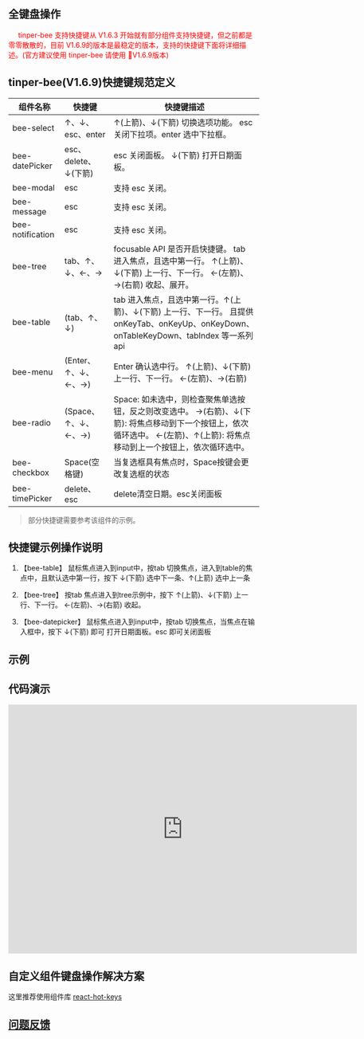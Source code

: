 ## 全键盘操作

  &nbsp;&nbsp;&nbsp;&nbsp;&nbsp;<font color='red'>tinper-bee 支持快捷键从 V1.6.3 开始就有部分组件支持快捷键，但之前都是零零散散的，目前 V1.6.9的版本是最稳定的版本，支持的快捷键下面将详细描述。(官方建议使用 tinper-bee 请使用 V1.6.9版本) </font>

## tinper-bee(V1.6.9)快捷键规范定义

| 组件名称 | 快捷键 | 快捷键描述 |
| --- | --- | --- |
| bee-select | ↑、↓、esc、enter |   ↑(上箭)、↓(下箭) 切换选项功能。 esc 关闭下拉项。enter 选中下拉框。 
| bee-datePicker | esc、delete、↓(下箭) |  esc 关闭面板。 ↓(下箭) 打开日期面板。|
| bee-modal | esc | 支持 esc 关闭。|
| bee-message | esc | 支持 esc 关闭。|
| bee-notification | esc | 支持 esc 关闭。|
| bee-tree | tab、↑、↓、←、→ |  focusable API 是否开启快捷键。 tab 进入焦点，且选中第一行。 ↑(上箭)、↓(下箭) 上一行、下一行。 ←(左箭)、→(右箭) 收起、展开。 |
| bee-table | (tab、↑、↓) |  tab 进入焦点，且选中第一行。↑(上箭)、↓(下箭) 上一行、下一行。 且提供onKeyTab、onKeyUp、onKeyDown、onTableKeyDown、tabIndex 等一系列api |
| bee-menu | (Enter、↑、↓、←、→) | Enter 确认选中行。 ↑(上箭)、↓(下箭) 上一行、下一行。 ←(左箭)、→(右箭)  |
| bee-radio | (Space、↑、↓、←、→) |  Space: 如未选中，则检查聚焦单选按钮，反之则改变选中。  →(右箭)、↓(下箭):  将焦点移动到下一个按钮上，依次循环选中。  ←(左箭)、↑(上箭):  将焦点移动到上一个按钮上，依次循环选中。 |
| bee-checkbox | Space(空格键) | 当复选框具有焦点时，Space按键会更改复选框的状态 |
| bee-timePicker | delete、esc| delete清空日期。esc关闭面板|

> 部分快捷键需要参考该组件的示例。

## 快捷键示例操作说明
  1. 【bee-table】 鼠标焦点进入到input中，按tab 切换焦点，进入到table的焦点中，且默认选中第一行，按下 ↓(下箭)  选中下一条、↑(上箭) 选中上一条

  2. 【bee-tree】 按tab 焦点进入到tree示例中，按下 ↑(上箭)、↓(下箭) 上一行、下一行。 ←(左箭)、→(右箭) 收起。
  
  3. 【bee-datepicker】 鼠标焦点进入到input中，按tab 切换焦点，当焦点在输入框中，按下 ↓(下箭) 即可 打开日期面板。esc 即可关闭面板

## 示例 

## 代码演示

<iframe src="https://tinper-acs.github.io/ac-keyboard-example/index.html" width="700px" height="500px" frameborder="0" scrolling="no"> </iframe>




## 自定义组件键盘操作解决方案

这里推荐使用组件库 [react-hot-keys](https://github.com/jaywcjlove/react-hotkeys)

## [问题反馈](https://github.com/iuap-design/tinper-bee/issues)

